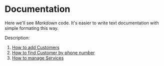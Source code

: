 # Documentation

Here we'll see *Markdown* code.
It's easier to write text documentation with simple formating this way.

Description:

1. [How to add Customers](/customer/add)
2. [How to find Customer by phone number](/customer/query)
3. [How to manage Services](/services)

